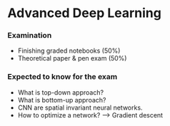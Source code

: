 # Advanced Deep Learning

### Examination
- Finishing graded notebooks (50%)
- Theoretical paper & pen exam (50%)

### Expected to know for the exam
- What is top-down approach?
- What is bottom-up approach?
- CNN are spatial invariant neural networks.
- How to optimize a network? --> Gradient descent
